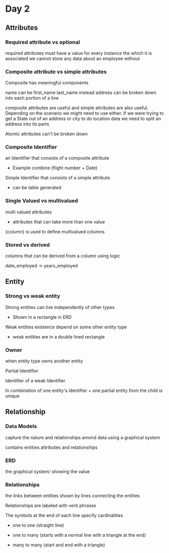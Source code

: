 # Day 2

## Attributes

### Required attribute vs optional

required attributes must have a value for every instance the which it is associated
we cannot store any data about an employee without

### Composite attribute vs simple attributes

Composite has meaningful components

name can be first_name last_name instead
address can be broken down into each portion of a line

composite attributes are useful and simple attributes are also useful. Depending on the scenario we might need to use either. If we were trying to get a State out of an address or city to do location data we need to split an address into its parts

Atomic attributes can't be broken down

### Composite Identifier

an Identifier that consists of a composite attribute

- Example combine (flight number + Date)

Simple Identifier that consists of a simple attribute

- can be table generated

### Single Valued vs multivalued

multi valued attributes

- attributes that can take more than one value

{column} is used to define multivalued columns

### Stored vs derived

columns that can be derived from a column using logic

date_employed -> years_employed

## Entity

### Strong vs weak entity

Strong entities can live independently of other types

- Shown in a rectangle in ERD

Weak entities existence depend on some other entity type

- weak entities are in a double lined rectangle

### Owner

when entity type owns another entity

Partial Identifier

Identifier of a weak Identifier

In combination of one entity's identifier + one partial entity from the child is unique

## Relationship

### Data Models

capture the nature and relationships amond data using a graphical system

contains entities attributes and relationships

### ERD

the graphical system/ showing the value

### Relationships

the links between entities shown by lines connecting the entities

Relationships are labeled with verb phrases

The symbols at the end of each line specify cardinalities

- one to one (straight line)

- one to many (starts with a normal line with a triangle at the end)

- many to many (start and end with a triangle)

